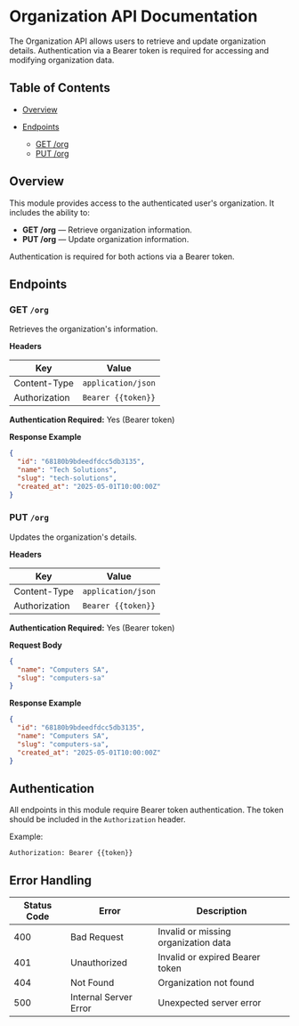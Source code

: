 # Organization API Documentation

The Organization API allows users to retrieve and update organization details. Authentication via a Bearer token is required for accessing and modifying organization data.

## Table of Contents

* [Overview](#overview)
* [Endpoints](#endpoints)

  * [GET /org](#get-org)
  * [PUT /org](#put-org)

## Overview

This module provides access to the authenticated user's organization. It includes the ability to:

* **GET /org** — Retrieve organization information.
* **PUT /org** — Update organization information.

Authentication is required for both actions via a Bearer token.

## Endpoints

### GET `/org`

Retrieves the organization's information.

**Headers**

| Key           | Value              |
| ------------- | ------------------ |
| Content-Type  | `application/json` |
| Authorization | `Bearer {{token}}` |

**Authentication Required:** Yes (Bearer token)

**Response Example**

```json
{
  "id": "68180b9bdeedfdcc5db3135",
  "name": "Tech Solutions",
  "slug": "tech-solutions",
  "created_at": "2025-05-01T10:00:00Z"
}
```

### PUT `/org`

Updates the organization's details.

**Headers**

| Key           | Value              |
| ------------- | ------------------ |
| Content-Type  | `application/json` |
| Authorization | `Bearer {{token}}` |

**Authentication Required:** Yes (Bearer token)

**Request Body**

```json
{
  "name": "Computers SA",
  "slug": "computers-sa"
}
```

**Response Example**

```json
{
  "id": "68180b9bdeedfdcc5db3135",
  "name": "Computers SA",
  "slug": "computers-sa",
  "created_at": "2025-05-01T10:00:00Z"
}
```

## Authentication

All endpoints in this module require Bearer token authentication. The token should be included in the `Authorization` header.

Example:

```http
Authorization: Bearer {{token}}
```

## Error Handling

| Status Code | Error                 | Description                          |
| ----------- | --------------------- | ------------------------------------ |
| 400         | Bad Request           | Invalid or missing organization data |
| 401         | Unauthorized          | Invalid or expired Bearer token      |
| 404         | Not Found             | Organization not found               |
| 500         | Internal Server Error | Unexpected server error              |
